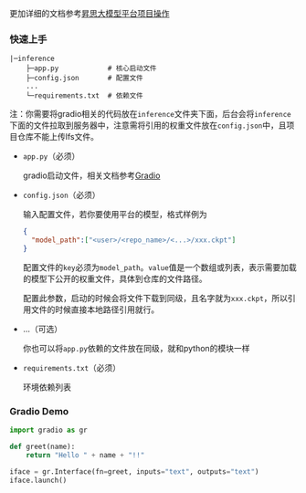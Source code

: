 更加详细的文档参考[昇思大模型平台项目操作](https://xihe-docs.mindspore.cn/zh/tutorial/inference/)



### 快速上手

```shell
|─inference
	├─app.py            # 核心启动文件
	├─config.json       # 配置文件
	...
	└─requirements.txt	# 依赖文件
```

注：你需要将gradio相关的代码放在`inference`文件夹下面，后台会将`inference`下面的文件拉取到服务器中，注意需将引用的权重文件放在`config.json`中，且项目仓库不能上传lfs文件。

- `app.py`（必须）

  gradio启动文件，相关文档参考[Gradio](https://www.gradio.app/docs/)

- `config.json`（必须）

  输入配置文件，若你要使用平台的模型，格式样例为

  ```json
  {
  	"model_path":["<user>/<repo_name>/<...>/xxx.ckpt"]
  }
  ```

  配置文件的`key`必须为`model_path`。`value`值是一个数组或列表，表示需要加载的模型下公开的权重文件，具体到仓库的文件路径。

  配置此参数，启动的时候会将文件下载到同级，且名字就为`xxx.ckpt`，所以引用文件的时候直接本地路径引用就行。

- ...（可选）

  你也可以将`app.py`依赖的文件放在同级，就和python的模块一样

- `requirements.txt`（必须）

  环境依赖列表



### Gradio Demo

```python
import gradio as gr

def greet(name):
    return "Hello " + name + "!!"

iface = gr.Interface(fn=greet, inputs="text", outputs="text")
iface.launch()
```